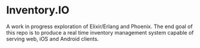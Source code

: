 # Inventory.IO

A work in progress exploration of Elixir/Erlang and Phoenix. The end goal of this
repo is to produce a real time inventory management system capable of serving
web, iOS and Android clients.

